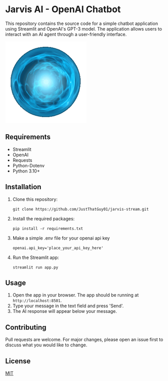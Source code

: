 # Jarvis AI - OpenAI Chatbot

This repository contains the source code for a simple chatbot application using Streamlit 
and OpenAI's GPT-3 model. The application allows users to interact with an AI agent through 
a user-friendly interface.

![Jarvis AI App](ZT.gif)

## Requirements

- Streamlit
- OpenAI
- Requests
- Python-Dotenv
- Python 3.10+

## Installation

1. Clone this repository:
    ```
    git clone https://github.com/JustThatGuy01/jarvis-stream.git
    ```

2. Install the required packages:
    ```
    pip install -r requirements.txt
    ```

3. Make a simple .env file for your openai api key
    ```
    openai.api_key='place_your_api_key_here'
    ```

4. Run the Streamlit app:
    ```
    streamlit run app.py
    ```

## Usage

1. Open the app in your browser. The app should be running at `http://localhost:8501`.
2. Type your message in the text field and press 'Send'.
3. The AI response will appear below your message.

## Contributing

Pull requests are welcome. For major changes, please open an issue first to discuss what 
you would like to change.

## License

[MIT](https://choosealicense.com/licenses/mit/)
